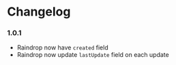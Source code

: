 # Changelog

### 1.0.1

* Raindrop now have `created` field
* Raindrop now update `lastUpdate` field on each update

